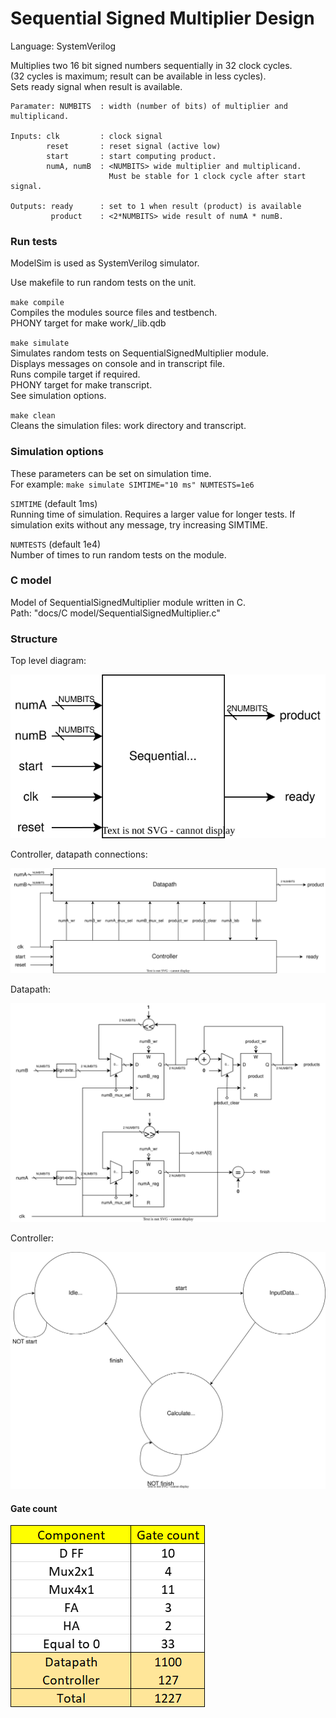 # Sequential Signed Multiplier Design

Language: SystemVerilog

Multiplies two 16 bit signed numbers sequentially in 32 clock cycles.\
(32 cycles is maximum; result can be available in less cycles).\
Sets ready signal when result is available.
```
Paramater: NUMBITS  : width (number of bits) of multiplier and multiplicand.

Inputs: clk         : clock signal
        reset       : reset signal (active low)
        start       : start computing product.
        numA, numB  : <NUMBITS> wide multiplier and multiplicand.
                      Must be stable for 1 clock cycle after start signal.

Outputs: ready      : set to 1 when result (product) is available
         product    : <2*NUMBITS> wide result of numA * numB.
```
### Run tests
ModelSim is used as SystemVerilog simulator.

Use makefile to run random tests on the unit.

`make compile`\
Compiles the modules source files and testbench.\
PHONY target for make work/_lib.qdb

`make simulate`\
Simulates random tests on SequentialSignedMultiplier module.\
Displays messages on console and in transcript file.\
Runs compile target if required.\
PHONY target for make transcript.\
See simulation options.

`make clean`\
Cleans the simulation files: work directory and  transcript.

### Simulation options
These parameters can be set on simulation time.\
For example: `make simulate SIMTIME="10 ms" NUMTESTS=1e6`

`SIMTIME` (default 1ms)\
Running time of simulation. Requires a larger value for longer tests.
If simulation exits without any message, try increasing SIMTIME.

`NUMTESTS` (default 1e4)\
Number of times to run random tests on the module.

### C model
Model of SequentialSignedMultiplier module written in C.\
Path: "docs/C model/SequentialSignedMultiplier.c"

### Structure
Top level diagram:

![image](images/top_level_diagram.drawio.svg)


Controller, datapath connections:

![image](images/datapath_controller.drawio.svg)


Datapath:

![image](images/datapath.drawio.svg)


Controller:

![image](images/stg.drawio.svg)


#### Gate count
![image](images/gate_count.png)
